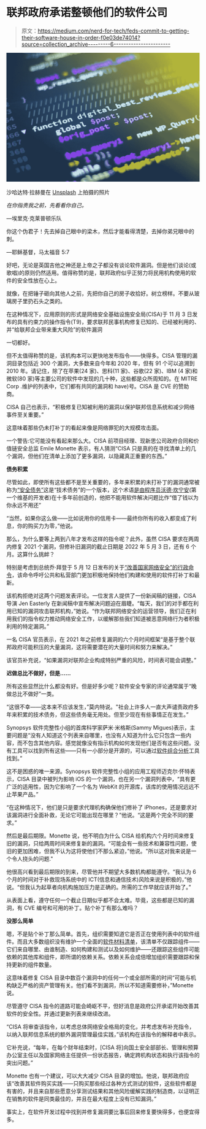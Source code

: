 # 联邦政府承诺整顿他们的软件公司

> 原文：<https://medium.com/nerd-for-tech/feds-commit-to-getting-their-software-house-in-order-f0e03de74014?source=collection_archive---------6----------------------->

![](img/4d357763363dc0ac14a330d6d359c55e.png)

沙哈达特·拉赫曼在 [Unsplash](https://unsplash.com?utm_source=medium&utm_medium=referral) 上拍摄的照片

*在你指责我之前，先看看你自己。*

—埃里克·克莱普顿乐队

你这个伪君子！先去掉自己眼中的梁木，然后才能看得清楚，去掉你弟兄眼中的刺。

—耶稣基督，马太福音 5:7

好吧，无论是英国吉他之神还是上帝之子都没有谈论软件漏洞。但是他们谈论(或歌唱)的原则仍然适用。值得称赞的是，联邦政府似乎正努力将民用机构使用的软件的安全性放在心上。

就像，在把锤子砸向其他人之前，先把你自己的房子收拾好。树立榜样。不要从玻璃房子里扔石头之类的。

在这种情况下，应用原则的形式是网络安全基础设施安全局(CISA)于 11 月 3 日发布的具有约束力的操作指令(T9)，要求联邦民事机构修复已知的、已经被利用的、并“给联邦企业带来重大风险”的软件漏洞

一切都好。

但不太值得称赞的是，该机构本可以更快地发布指令——快得多。CISA 管理的漏洞目录包括近 300 个漏洞，大多数来自今年和 2020 年，但有 91 个可以追溯到 2010 年。请记住，除了在苹果(24 家)、思科(11 家)、谷歌(22 家)、IBM (4 家)和微软(80 家)等主要公司的软件中发现的几十种，这些都是众所周知的。在 MITRE Corp .维护的列表中，它们都有共同的漏洞和 have)号。CISA 是 CVE 的赞助商。

CISA 自己也表示，“积极修复已知被利用的漏洞以保护联邦信息系统和减少网络事件至关重要。”

这意味着那些仍未打补丁的看起来像是网络罪犯的大规模攻击面。

一个警告:它可能没有看起来那么大。CISA 前项目经理、现新思公司政府合同和价值链安全总监 Emile Monette 表示，有人猜测“CISA 只是真的在寻找清单上的几个漏洞，但他们在清单上添加了更多漏洞，以隐藏真正重要的东西。”

**债务积累**

尽管如此，即使所有这些都不是至关重要的，多年来积累的未打补丁的漏洞通常被称为[“安全债务”](https://www.synopsys.com/blogs/software-security/reduce-security-debt-devsecops/?cmp=pr-sig&utm_medium=referral)这是“技术债务”的一个版本，这个术语[是由程序员沃德·坎宁安](https://www.youtube.com/watch?v=pqeJFYwnkjE)(第一个维基的开发者)在十多年前创造的，他把不能用软件解决问题比作“借了钱以为你永远不用还”

“当然，如果你这么做——比如说用你的信用卡——最终你所有的收入都变成了利息，你的购买力为零，”他说。

那么，为什么要等上两到八年才发布这样的指令呢？此外，虽然 CISA 要求在两周内修复 2021 个漏洞，但修补旧漏洞的截止日期是 2022 年 5 月 3 日，还有 6 个月。这算什么挑衅？

特别是考虑到总统乔·拜登于 5 月 12 日发布的关于[“改善国家网络安全”的行政命令](https://www.nist.gov/itl/executive-order-improving-nations-cybersecurity)，该命令呼吁公共和私营部门更加积极地保持他们构建和使用的软件打补丁和最新。

该机构拒绝对这两个问题发表评论。一位发言人提供了一份新闻稿的链接，CISA 导演 Jen Easterly 在新闻稿中宣布解决问题迫在眉睫。“每天，我们的对手都在利用已知的漏洞攻击联邦机构，”她说。“作为联邦网络安全的运营领导，我们正在利用我们的指令权力推动网络安全工作，以缓解那些我们知道被恶意网络行为者积极利用的特定漏洞。”

一名 CISA 官员表示，在 2021 年之前修复漏洞的六个月时间框架“是基于整个联邦政府可能积压的大量漏洞，这将需要潜在的大量时间和努力来解决。”

该官员补充说，“如果漏洞对联邦企业构成特别严重的风险，时间表可能会调整。”

**迟做总比不做好，但是……**

所有这些显然比什么都没有好。但是好多少呢？软件安全专家的评论通常属于“晚做总比不做好”一类。

“这很不幸——这本来不应该发生，”莫内特说。"社会上许多人一直大声谴责政府多年来积累的技术债务，但这些债务毫无用处。但至少现在有些事情正在发生。”

Synopsys 软件完整性小组的首席科学家萨米·米格斯(Sammy Migues)表示，主要问题是“没有人知道这个列表来自哪里，也没有人知道为什么它只包含一些内容，而不包含其他内容。感觉就像没有指示机构如何发现他们是否有这些问题。没有工具可以找到所有这些——只有一小部分是开源的，可以通过[软件组合分析](https://www.synopsys.com/software-integrity/security-testing/software-composition-analysis.html?cmp=pr-sig&utm_medium=referral)工具找到。”

这不是困惑的唯一来源。Synopsys 软件完整性小组的应用工程师迈克尔·怀特表示，CISA 目录中被列为影响 iOS 的一个漏洞，也在另一个漏洞列表中，“具有更广泛的适用性，因为它影响了一个名为 WebKit 的开源库，该库的使用情况远远不止苹果产品。”

“在这种情况下，他们是只是要求代理机构确保他们修补了 iPhones，还是要求对该漏洞进行全面补救，无论它可能出现在哪里？”他说。“这是两个完全不同的要求。”

然后是最后期限。Monette 说，他不明白为什么 CISA 给机构六个月时间来修复旧的漏洞，只给两周时间来修复新的漏洞。“可能会有一些技术和兼容性问题，使旧的更加困难，但我不认为这将使他们不那么紧迫，”他说。"所以这对我来说是一个令人挠头的问题."

他很高兴看到最后期限的到来，尽管他并不期望大多数机构都能遵守。“我认为 6 个月的时间对于补救现场系统中的 ICT(信息和通信技术)风险来说是积极的，”他说。“但我认为起草者向机构施加压力是正确的。所需的工作早就应该开始了。”

从表面上看，遵守任何一个截止日期似乎都不会太难。毕竟，这些都是已知的漏洞，有 CVE 编号和可用的补丁。贴个补丁有那么难吗？

**没那么简单**

嗯，不是贴个补丁那么简单。首先，组织需要知道它是否正在使用列表中的软件组件。而且大多数组织没有维护一个全面的[软件材料清单](https://www.synopsys.com/blogs/software-security/building-sbom-with-black-duck/?cmp=pr-sig&utm_medium=referral)，该清单不仅跟踪组件——它们来自哪里、由谁制造、如何构建和测试以及如何维护——还跟踪这些组件可能依赖的其他库和组件，即所谓的依赖关系。依赖关系会成倍增加组织需要跟踪和保持更新的组件数量。

这意味着修复 CISA 目录中数百个漏洞中的任何一个或全部所需的时间“可能与机构缺乏严格的资产管理有关。他们看不到漏洞，所以不知道需要修补，”Monette 说。

尽管遵守 CISA 指令的道路可能会崎岖不平，但好消息是政府公开承诺开始改善其软件的安全性。并通过更新列表来继续改进。

“CISA 将审查该指令，以考虑总体网络安全格局的变化，并考虑发布补充指令，以纳入联邦信息系统的额外漏洞管理最佳实践，”该机构在该指令的解释者中表示。

它补充说，“每年，在每个财年结束时，[CISA 将]向国土安全部部长、管理和预算办公室主任以及国家网络主任提供一份状态报告，确定跨机构状态和执行该指令的突出问题。”

Monette 也有一个建议，可以大大减少 CISA 目录的增加。他说，联邦政府应该“改善其软件购买实践——只购买那些经过各种方式测试的软件，这些软件都是有害的，并且来自那些愿意分享测试结果和其他风险缓解实践的制造商，以证明正在销售的软件是同类最佳的，并且在最大程度上没有已知漏洞。”

事实上，在软件开发过程中找到并修复漏洞要比事后回来修复要快得多，也便宜得多。
